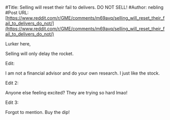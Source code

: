 #Title: Selling will reset their fail to delivers. DO NOT SELL!
#Author: nebling
#Post URL: [https://www.reddit.com/r/GME/comments/m69avq/selling_will_reset_their_fail_to_delivers_do_not/](https://www.reddit.com/r/GME/comments/m69avq/selling_will_reset_their_fail_to_delivers_do_not/)


Lurker here,

Selling will only delay the rocket.

Edit:

I am not a financial advisor and do your own research. I just like the stock.

Edit 2:

Anyone else feeling excited? They are trying so hard lmao!

Edit 3:

Forgot to mention. Buy the dip!